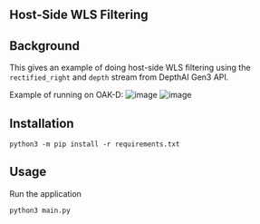 ## Host-Side WLS Filtering

## Background

This gives an example of doing host-side WLS filtering using the `rectified_right` and `depth` stream from DepthAI Gen3 API.

Example of running on OAK-D:
![image](https://user-images.githubusercontent.com/32992551/110709334-44e93880-81b9-11eb-8901-59b7381a49c6.png)
![image](https://user-images.githubusercontent.com/32992551/104220890-628a6380-53fd-11eb-9098-ffefc3dd3aa6.png)

## Installation

```
python3 -m pip install -r requirements.txt
```

## Usage

Run the application

```
python3 main.py
```
